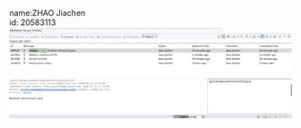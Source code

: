 name:ZHAO Jiachen  
id: 20583113
![Image text](https://github.com/andotalao24/3111lab1/blob/master/%E5%B1%8F%E5%B9%95%E6%88%AA%E5%9B%BE(1).png)
